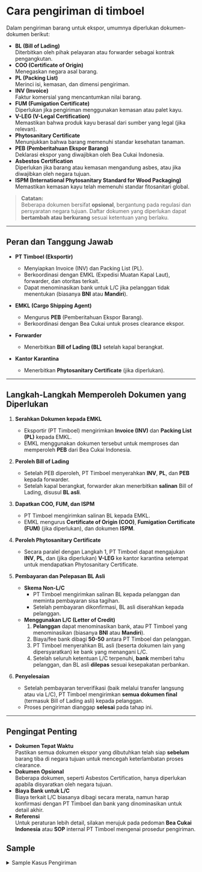 # Cara pengiriman di timboel

Dalam pengiriman barang untuk ekspor, umumnya diperlukan dokumen-dokumen berikut:


- **BL (Bill of Lading)**  
  Diterbitkan oleh pihak pelayaran atau forwarder sebagai kontrak pengangkutan.  
- **COO (Certificate of Origin)**  
  Menegaskan negara asal barang.  
- **PL (Packing List)**  
  Merinci isi, kemasan, dan dimensi pengiriman.  
- **INV (Invoice)**  
  Faktur komersial yang mencantumkan nilai barang.  
- **FUM (Fumigation Certificate)**  
  Diperlukan jika pengiriman menggunakan kemasan atau palet kayu.  
- **V-LEG (V-Legal Certification)**  
  Memastikan bahwa produk kayu berasal dari sumber yang legal (jika relevan).  
- **Phytosanitary Certificate**  
  Menunjukkan bahwa barang memenuhi standar kesehatan tanaman.  
- **PEB (Pemberitahuan Ekspor Barang)**  
  Deklarasi ekspor yang diwajibkan oleh Bea Cukai Indonesia.  
- **Asbestos Certification**  
  Diperlukan jika barang atau kemasan mengandung asbes, atau jika diwajibkan oleh negara tujuan.  
- **ISPM (International Phytosanitary Standard for Wood Packaging)**  
  Memastikan kemasan kayu telah memenuhi standar fitosanitari global.

> **Catatan:**  
> Beberapa dokumen bersifat **opsional**, bergantung pada regulasi dan persyaratan negara tujuan. Daftar dokumen yang diperlukan dapat **bertambah atau berkurang** sesuai ketentuan yang berlaku.

---

## Peran dan Tanggung Jawab

- **PT Timboel (Eksportir)**  
  - Menyiapkan Invoice (INV) dan Packing List (PL).  
  - Berkoordinasi dengan EMKL (Expedisi Muatan Kapal Laut), forwarder, dan otoritas terkait.  
  - Dapat menominasikan bank untuk L/C jika pelanggan tidak menentukan (biasanya **BNI** atau **Mandiri**).

- **EMKL (Cargo Shipping Agent)**  
  - Mengurus **PEB** (Pemberitahuan Ekspor Barang).  
  - Berkoordinasi dengan Bea Cukai untuk proses clearance ekspor.

- **Forwarder**  
  - Menerbitkan **Bill of Lading (BL)** setelah kapal berangkat.

- **Kantor Karantina**  
  - Menerbitkan **Phytosanitary Certificate** (jika diperlukan).

---

## Langkah-Langkah Memperoleh Dokumen yang Diperlukan

1. **Serahkan Dokumen kepada EMKL**  
   - Eksportir (PT Timboel) mengirimkan **Invoice (INV)** dan **Packing List (PL)** kepada EMKL.  
   - EMKL menggunakan dokumen tersebut untuk memproses dan memperoleh **PEB** dari Bea Cukai Indonesia.

2. **Peroleh Bill of Lading**  
   - Setelah PEB diperoleh, PT Timboel menyerahkan **INV**, **PL**, dan **PEB** kepada forwarder.  
   - Setelah kapal berangkat, forwarder akan menerbitkan **salinan** Bill of Lading, disusul **BL asli**.

3. **Dapatkan COO, FUM, dan ISPM**  
   - PT Timboel mengirimkan salinan BL kepada EMKL.  
   - EMKL mengurus **Certificate of Origin (COO)**, **Fumigation Certificate (FUM)** (jika diperlukan), dan dokumen **ISPM**.

4. **Peroleh Phytosanitary Certificate**  
   - Secara paralel dengan Langkah 1, PT Timboel dapat mengajukan **INV**, **PL**, dan (jika diperlukan) **V-LEG** ke kantor karantina setempat untuk mendapatkan Phytosanitary Certificate.

5. **Pembayaran dan Pelepasan BL Asli**  
   - **Skema Non-L/C**  
     - PT Timboel mengirimkan salinan BL kepada pelanggan dan meminta pembayaran sisa tagihan.  
     - Setelah pembayaran dikonfirmasi, BL asli diserahkan kepada pelanggan.
   - **Menggunakan L/C (Letter of Credit)**  
     1. **Pelanggan** dapat menominasikan bank, atau PT Timboel yang menominasikan (biasanya **BNI** atau **Mandiri**).  
     2. Biaya/fee bank dibagi **50-50** antara PT Timboel dan pelanggan.  
     3. PT Timboel menyerahkan BL asli (beserta dokumen lain yang dipersyaratkan) ke bank yang menangani L/C.  
     4. Setelah seluruh ketentuan L/C terpenuhi, **bank** memberi tahu pelanggan, dan BL asli **dilepas** sesuai kesepakatan perbankan.

6. **Penyelesaian**  
   - Setelah pembayaran terverifikasi (baik melalui transfer langsung atau via L/C), PT Timboel mengirimkan **semua dokumen final** (termasuk Bill of Lading asli) kepada pelanggan.  
   - Proses pengiriman dianggap **selesai** pada tahap ini.

---

## Pengingat Penting

- **Dokumen Tepat Waktu**  
  Pastikan semua dokumen ekspor yang dibutuhkan telah siap **sebelum** barang tiba di negara tujuan untuk mencegah keterlambatan proses clearance.  
- **Dokumen Opsional**  
  Beberapa dokumen, seperti Asbestos Certification, hanya diperlukan apabila disyaratkan oleh negara tujuan.  
- **Biaya Bank untuk L/C**  
  Biaya terkait L/C biasanya dibagi secara merata, namun harap konfirmasi dengan PT Timboel dan bank yang dinominasikan untuk detail akhir.  
- **Referensi**  
  Untuk peraturan lebih detail, silakan merujuk pada pedoman **Bea Cukai Indonesia** atau **SOP** internal PT Timboel mengenai prosedur pengiriman.

## Sample

<details>
  <summary>Sample Kasus Pengiriman</summary>

- **Contoh A (Non-L/C, Dokumen Standar, Tanpa Asbes)**  
  - Pembayaran dilakukan melalui transfer bank langsung (tanpa Letter of Credit).  
  - Pembeli memerlukan semua dokumen standar (BL, COO, PL, INV, FUM untuk palet kayu, dll.) tetapi tidak memerlukan Sertifikat Asbes.  
  - Sertifikat Fitosanitari dibutuhkan karena pengiriman mencakup bahan berbasis tanaman.

- **Contoh B (L/C, Dokumen Minimal, Biaya Bank Dibagi)**  
  - Pembeli menggunakan **Letter of Credit (L/C)**.  
  - Hanya sedikit dokumen yang diperlukan (misalnya, BL, PL, INV, COO) karena pengiriman tidak menggunakan kemasan kayu (sehingga tidak memerlukan FUM atau ISPM).  
  - Sertifikat Asbes dan V-Legal tidak dibutuhkan.  
  - Biaya bank dibagi 50-50 antara PT Timboel dan pelanggan.

- **Contoh C (Non-L/C, Penundaan Penerbitan Dokumen, Persyaratan Campuran)**  
  - Pembayaran kembali dilakukan via transfer langsung (tanpa L/C).  
  - Sertifikat Fumigasi (FUM) diperlukan karena menggunakan kemasan kayu; Sertifikat Fitosanitari juga dibutuhkan.  
  - Sertifikat Asbes diperlukan karena negara tujuan mewajibkannya.  
  - Terdapat penundaan dalam penerbitan COO, yang memengaruhi proses pelepasan kontainer di negara tujuan.

---

## Contoh A: Non-L/C, Dokumen Standar, Tanpa Asbes

1. **Serahkan Dokumen ke EMKL**  
   - PT Timboel mengirimkan Invoice (INV) dan Packing List (PL) kepada EMKL.  
   - EMKL memperoleh PEB (Pemberitahuan Ekspor Barang) dari Bea Cukai.

2. **Dapatkan Bill of Lading**  
   - EMKL mengembalikan PEB kepada PT Timboel, yang kemudian meneruskan INV, PL, dan PEB ke forwarder.  
   - Setelah kapal berangkat, forwarder menerbitkan salinan Bill of Lading (BL), diikuti BL asli.

3. **Atur Dokumen Lain**  
   - Dengan menggunakan salinan BL, EMKL mengurus Certificate of Origin (COO) serta Fumigation Certificate (FUM) (diperlukan untuk kemasan kayu).  
   - Sertifikat Fitosanitari diperoleh secara paralel (berdasarkan INV, PL, dan V-Legal jika dibutuhkan).

4. **Kirim Salinan BL ke Pelanggan & Minta Pembayaran**  
   - PT Timboel mengirimkan salinan BL melalui email/pemindaian kepada pelanggan.  
   - Pelanggan melakukan transfer bank langsung untuk melunasi sisa pembayaran.

5. **Verifikasi Pembayaran & Serahkan BL Asli**  
   - Setelah pembayaran dikonfirmasi di akun PT Timboel, Bill of Lading asli dikirim kepada pelanggan melalui kurir.

6. **Penyelesaian**  
   - PT Timboel mengirim seluruh dokumen final (COO, INV, PL, FUM, Sertifikat Fitosanitari, dll.) kepada pelanggan.  
   - Pengiriman dianggap selesai; pelanggan dapat melakukan customs clearance di pelabuhan tujuan.

**Hasil:**  
Kasus sederhana di mana pembeli membayar setelah menerima salinan BL, tanpa perlu Sertifikat Asbes, dan seluruh dokumen lain telah disiapkan tepat waktu.

---

## Contoh B: L/C, Dokumen Minimal, Biaya Bank Dibagi

1. **Penyiapan Letter of Credit**  
   - Pelanggan memilih membayar melalui L/C. Mereka menominasikan bank lokal di negara mereka, sedangkan PT Timboel menominasikan BNI di Indonesia.  
   - Biaya/fee bank untuk membuka dan memproses L/C dibagi 50-50 antara pelanggan dan PT Timboel.

2. **Persyaratan Dokumen**  
   - Karena pengiriman tidak memiliki kemasan kayu dan tidak mengandung produk berbasis tanaman, FUM dan Sertifikat Fitosanitari tidak diperlukan.  
   - Sertifikat Asbes dan V-Legal juga tidak dibutuhkan (misal barang terbuat dari logam atau plastik).  
   - Dokumen wajib: BL, COO, PL, INV, PEB.

3. **Serahkan INV & PL ke EMKL**  
   - PT Timboel mengirimkan Invoice dan Packing List ke EMKL.  
   - EMKL memperoleh PEB dari Bea Cukai.

4. **Peroleh Bill of Lading**  
   - PT Timboel meneruskan INV, PL, dan PEB ke forwarder.  
   - Setelah kapal berangkat, forwarder menerbitkan salinan Bill of Lading, lalu BL asli.

5. **Serahkan Dokumen ke Bank**  
   - Karena menggunakan L/C, PT Timboel menyiapkan BL, COO, PL, INV, dan PEB (sesuai persyaratan L/C).  
   - PT Timboel menyerahkan dokumen asli tersebut ke BNI, yang kemudian berkoordinasi dengan bank pelanggan.

6. **Bank Memberi Tahu Pelanggan**  
   - Bank milik pelanggan memastikan semua ketentuan L/C terpenuhi.  
   - Jika sudah diverifikasi, bank memberi tahu pelanggan, dan BL asli dilepas sesuai proses perbankan yang disepakati.

7. **Penyelesaian**  
   - Dengan terpenuhinya persyaratan L/C, pembayaran dilepaskan kepada PT Timboel.  
   - Pengiriman dinyatakan selesai, dan pelanggan dapat melakukan customs clearance setibanya barang di tujuan.

**Hasil:**  
Transaksi L/C dengan dokumen yang terbatas. Fumigasi dan Fitosanitari tidak diperlukan, dan biaya dibagi rata antara Timboel dan pihak pembeli.

---

## Contoh C: Non-L/C, Penundaan Penerbitan Dokumen, Persyaratan Campuran

1. **Persyaratan Dokumen yang Beragam**  
   - Pengiriman menggunakan palet kayu (sehingga perlu FUM).  
   - Mengandung produk berbasis tanaman (sehingga perlu Sertifikat Fitosanitari).  
   - Negara tujuan mewajibkan Sertifikat Asbes.

2. **Pengumpulan Dokumen & EMKL**  
   - PT Timboel menyerahkan Invoice (INV) dan Packing List (PL) ke EMKL.  
   - EMKL memproses PEB ke Bea Cukai.

3. **Forwarder & Bill of Lading**  
   - Setelah PEB diterbitkan, PT Timboel mengirimkan INV, PL, dan PEB kepada forwarder.  
   - Forwarder menerbitkan salinan BL setelah kapal berangkat.

4. **Penundaan Penerbitan COO**  
   - EMKL bertanggung jawab mengurus Certificate of Origin (COO), Fumigation Certificate (FUM), dan ISPM.  
   - Namun, penerbitan COO tertunda karena penumpukan permohonan di lembaga penerbit.  
   - Karena COO terlambat, dokumen keseluruhan belum lengkap saat kontainer tiba di pelabuhan tujuan.

5. **Dampak Penundaan**  
   - Pengiriman tidak dapat di-clear sepenuhnya di negara tujuan hingga COO diterima.  
   - Pelanggan harus menunggu COO final. PT Timboel bekerja sama dengan EMKL untuk mempercepat penerbitan dokumen, berkoordinasi dengan otoritas penerbit.

6. **Pembayaran & Pelepasan BL**  
   - Meskipun COO tertunda, PT Timboel tetap mengirimkan salinan BL kepada pelanggan.  
   - Pelanggan melakukan pembayaran melalui transfer bank langsung.  
   - Setelah pembayaran dikonfirmasi, PT Timboel mengirimkan BL asli kepada pelanggan (namun proses customs clearance di tujuan mungkin tetap tertunda hingga COO diterima).

7. **Penyelesaian Pengiriman**  
   - Setelah COO diterbitkan, PT Timboel segera mengirimkannya ke pelanggan.  
   - Sertifikat Asbes dan Sertifikat Fitosanitari sudah diterbitkan dan dilampirkan bersama dokumen final.  
   - Pelanggan kemudian menyelesaikan proses clearance, dan pengiriman pun tuntas.

**Hasil:**  
Skenario di mana beberapa dokumen diperlukan. Penundaan penerbitan COO menyebabkan hambatan di negara tujuan, sehingga penting untuk menerbitkan dokumen secara tepat waktu. Pembayaran tetap melalui transfer langsung (tanpa L/C), namun clearance final bergantung pada sertifikat yang tertunda.

---

## Poin Penting dari Ketiga Contoh

- **Non-L/C vs. L/C**  
  - Jika tidak menggunakan L/C, eksportir biasanya mengirimkan salinan BL untuk meminta pembayaran, lalu melepaskan BL asli setelah dana diterima.  
  - Dengan L/C, dokumen asli (termasuk BL) diserahkan melalui bank, dan pembayaran dilepaskan setelah semua persyaratan terpenuhi.

- **Dokumen Opsional vs. Wajib**  
  - Fumigasi, Fitosanitari, dan Sertifikat Asbes bergantung pada jenis barang dan persyaratan negara tujuan.  
  - Penundaan dokumen krusial seperti COO dapat memengaruhi clearance seluruh pengiriman.

- **Waktu Pembuatan Dokumen**  
  - Memastikan seluruh dokumen selesai sebelum atau saat pengiriman tiba sangat penting untuk menghindari keterlambatan di pelabuhan dan biaya penyimpanan tambahan.  
  - Dokumen yang terlambat dapat mengakibatkan biaya demurrage atau penalti lainnya di negara tujuan.

Ketiga skenario ini diharapkan membantu menunjukkan bagaimana setiap langkah dapat berbeda tergantung jenis produk, ketentuan negara tujuan, dan metode pembayaran.


</details>
